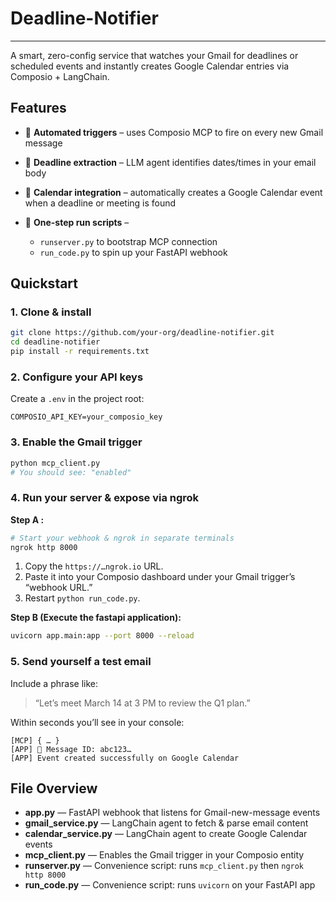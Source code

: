 # Deadline-Notifier

---

A smart, zero-config service that watches your Gmail for deadlines or scheduled events and instantly creates Google Calendar entries via Composio + LangChain.

## Features

* 🤖 **Automated triggers** – uses Composio MCP to fire on every new Gmail message
* 📧 **Deadline extraction** – LLM agent identifies dates/times in your email body
* 📅 **Calendar integration** – automatically creates a Google Calendar event when a deadline or meeting is found
* 🔧 **One-step run scripts** –

  * `runserver.py` to bootstrap MCP connection
  * `run_code.py` to spin up your FastAPI webhook


## Quickstart

### 1. Clone & install

```bash
git clone https://github.com/your-org/deadline-notifier.git
cd deadline-notifier
pip install -r requirements.txt
```

### 2. Configure your API keys

Create a `.env` in the project root:

```dotenv
COMPOSIO_API_KEY=your_composio_key
```

### 3. Enable the Gmail trigger

```bash
python mcp_client.py
# You should see: "enabled"
```

### 4. Run your server & expose via ngrok

**Step A :**

```bash
# Start your webhook & ngrok in separate terminals
ngrok http 8000
```

1. Copy the `https://…ngrok.io` URL.
2. Paste it into your Composio dashboard under your Gmail trigger’s “webhook URL.”
3. Restart `python run_code.py`.

**Step B (Execute the fastapi application):**

```bash
uvicorn app.main:app --port 8000 --reload
```

### 5. Send yourself a test email

Include a phrase like:

> “Let’s meet March 14 at 3 PM to review the Q1 plan.”

Within seconds you’ll see in your console:

```
[MCP] { … }
[APP] 📧 Message ID: abc123…
[APP] Event created successfully on Google Calendar
```

## File Overview

* **app.py** — FastAPI webhook that listens for Gmail-new-message events
* **gmail\_service.py** — LangChain agent to fetch & parse email content
* **calendar\_service.py** — LangChain agent to create Google Calendar events
* **mcp\_client.py** — Enables the Gmail trigger in your Composio entity
* **runserver.py** — Convenience script: runs `mcp_client.py` then `ngrok http 8000`
* **run\_code.py** — Convenience script: runs `uvicorn` on your FastAPI app

